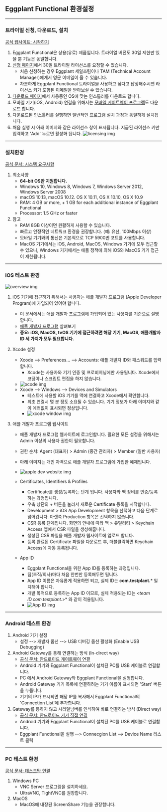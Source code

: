 ## Eggplant Functional 환경설정

------
### 트라이얼 신청, 다운로드, 설치
[공식 웹사이트: 시작하기](http://docs.testplant.com/ePF/gettingstarted/epf-getting-started-eggplant-functional.htm)
1. Eggplant Functional은 상용(유료) 제품입니다. 트라이얼 버전도 30일 제한만 있을 뿐 기능은 동일합니다.
2. [신청 페이지](http://info.eggplant.io/try-eggplant)에서 30일 트라이얼 라이선스를 요청할 수 있습니다.
   * 처음 신청하는 경우 Eggplant 세일즈팀이나 TAM (Technical Account Manager)에게서 영문 이메일이 올 수 있습니다.
   * 차분하게 Eggplant Functional 트라이얼을 사용하고 싶다고 답장해주시면 라이선스 키가 포함된 이메일을 받아보실 수 있습니다.
3. [다운로드 페이지](https://eggplant.io/eggplant-functional-downloads)에서 사용중인 OS에 맞는 인스톨러를 다운로드 합니다.
4. 모바일 기기(iOS, Android) 연결을 위해서는 [모바일 게이트웨이 프로그램](https://eggplant.io/mobile-gateways)도 다운로드 합니다.
5. 다운로드된 인스톨러를 실행하면 일반적인 프로그램 설치 과정과 동일하게 설치됩니다.
6. 처음 실행 시 아래 이미지와 같은 라이선스 창이 표시됩니다. 지급된 라이선스 키만 입력하고 'Add' 누르면 활성화 됩니다.
![licensing img](https://user-images.githubusercontent.com/42508143/54485799-c788d700-48c2-11e9-8f75-1d7ddd154dcc.png)
------

### 설치환경
[공식 문서: 시스템 요구사항](http://docs.testplant.com/ePF/gettingstarted/epf-installing-eggplant-functional.htm)
1. 최소사양
   * **64-bit OS만 지원합니다.**
   * Windows 10, Windows 8, Windows 7, Windows Server 2012, Windows Server 2008
   * macOS 10.13, macOS 10.12. OS X 10.11, OS X 10.10, OS X 10.9
   * RAM: 4 GB or more, + 1 GB for each additional instance of Eggplant Functional
   * Processor: 1.5 GHz or faster
2. 참고
   * RAM 8GB 이상이면 원활하게 사용할 수 있습니다.
   * 빠르고 안정적인 네트워크 환경을 권장합니다. (예: 유선, 100Mbps 이상)
   * 모바일 기기와의 통신은 기본적으로 TCP 5900번 포트를 사용합니다.
   * MacOS 기기에서는 iOS, Android, MacOS, Windows 기기에 모두 접근할 수 있으나, Windows 기기에서는 애플 정책에 의해 iOS와 MacOS 기기 접근이 제한됩니다.
------

### iOS 테스트 환경
![overview img](https://user-images.githubusercontent.com/42508143/54477473-8acdc900-484b-11e9-851c-621d739b5183.png)
1. iOS 기기에 접근하기 위해서는 사용자는 애플 개발자 프로그램 (Apple Developer Program)에 가입되어 있어야 합니다.
   * 이 문서에서는 애플 개발자 프로그램에 가입되어 있는 사용자를 기준으로 설명합니다.
   * [애플 개발자 프로그램](https://developer.apple.com/kr/programs/) 살펴보기
   * **중요: iOS, MacOS, tvOS 기기에 접근하려면 해당 기기, MacOS, 애플개발자 ID 세 가지가 모두 필요합니다.**
   
2. Xcode 설정
   * Xcode --> Preferences... --> Accounts: 애플 개발자 ID와 패스워드를 입력합니다.
      * Xcode는 사용자와 기기 인증 및 프로비저닝에만 사용됩니다. Xcode에서 코딩이나 스크립트 편집을 하지 않습니다.
   * ![xcode img](https://user-images.githubusercontent.com/42508143/54485847-81804300-48c3-11e9-877d-829761420c50.png)
   * Xcode --> Windows --> Devices and Simulators
      * 테스트에 사용할 iOS 기기를 맥에 연결하고 Xcode에서 확인합니다.
      * 최초 연결시 몇 분 정도 소요될 수 있습니다. 기기 정보가 아래 이미지와 같이 에러없이 표시되면 정상입니다.
      * ![xcode window img](https://user-images.githubusercontent.com/42508143/54486181-e047bb80-48c7-11e9-9df7-3b90fd99eb81.png)
      
3. 애플 개발자 프로그램 웹사이트
   * 애플 개발자 프로그램 웹사이트에 로그인합니다. 필요한 모든 설정을 위해서는 Admin 이상의 사용자 권한이 필요합니다.
   * 권한 순서: Agent (대표자) > Admin (중간 관리자) > Member (일반 사용자)
   * 아래 이미지는 개인 자격으로 애플 개발자 프로그램에 가입한 예제입니다.
   * ![apple dev website img](https://user-images.githubusercontent.com/42508143/54485976-1899ca80-48c5-11e9-8dc7-7bf3d795338b.png)
   
   * Certificates, Identifiers & Profiles
      * Certificate를 생성/등록하는 단계 입니다. 사용자와 맥 장비를 인증/등록하는 과정입니다.
      * 우측 상단의 + 버튼을 눌러서 새로운 Certificate 등록을 시작합니다.
      * Development > iOS App Development 항목을 선택하고 다음 단계로 넘어갑니다. 아랫쪽 Production 항목은 선택하지 않습니다.
      * CSR 등록 단계입니다. 화면의 안내에 따라 맥 > 유틸리티 > Keychain Access 앱에서 CSR 파일을 생성해줍니다.
      * 생성된 CSR 파일을 애플 개발자 웹사이트에 업로드 합니다.
      * 등록 완료된 Certificate 파일을 다운로드 후, 더블클릭하면 Keychain Access에 자동 등록됩니다.
   * App ID
      * Eggplant Functional을 위한 App ID를 등록하는 과정입니다.
      * 팀(조직/회사)마다 처음 한번만 등록해두면 됩니다.
      * App ID 이름은 자유롭게 적용하면 되고, 실제 ID는 **com.testplant.*** 일치해야 합니다.
      * 개발 목적으로 등록하는 App ID 이므로, 실제 적용되는 ID는 *<team ID.com.testplant.*>* 와 같이 적용됩니다.
      * ![App ID img](https://user-images.githubusercontent.com/42508143/54486270-4b45c200-48c9-11e9-917b-7071635039a5.png)
------

### Android 테스트 환경
1. Android 기기 설정
   * 설정 --> 개발자 옵션 --> USB 디버깅 옵션 활성화 (Enable USB Debugging)
2. Android Gateway를 통해 연결하는 방식 (In-direct way)
   * [공식 문서: 안드로이드 게이트웨이 연결](http://docs.testplant.com/ePF/using/epf-getting-started-android-gateway.htm)
   * Android 기기와 Eggplant Functional이 설치된 PC를 USB 케이블로 연결합니다.
   * PC 에서 Android Gateway와 Eggplant Functional을 실행합니다.
   * Android Gateway 기기 목록에 연결하려는 기기 이름이 표시되면 'Start' 버튼을 누릅니다.
   * 기기의 IP가 표시되면 해당 IP를 복사해서 Eggplant Functional의 'Connection List'에 추가합니다.
3. Gateway를 통하지 않고 시리얼넘버를 인식하여 바로 연결하는 방식 (Direct way)
   * [공식 문서: 안드로이드 기기 직접 연결](http://docs.testplant.com/ePF/using/epf-connecting-to-android-suts.htm)
   * Android 기기와 Eggplant Functional이 설치된 PC를 USB 케이블로 연결합니다.
   * Eggplant Functional을 실행 --> Connecgion List --> Device Name 리스트 클릭
------
### PC 테스트 환경
[공식 문서: 데스크탑 연결](http://docs.testplant.com/ePF/using/epf-desktop-suts.htm)
1. Windows PC
   * VNC Server 프로그램을 설치하세요.
   * UltraVNC, TightVNC를 권장합니다.
2. MacOS
   * MacOS에 내장된 ScreenShare 기능을 권장합니다.
